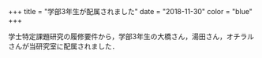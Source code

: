 +++
title = "学部3年生が配属されました"
date = "2018-11-30"
color = "blue"
+++

学士特定課題研究の履修要件から，学部3年生の大橋さん，湯田さん，オチラルさんが当研究室に配属されました．

